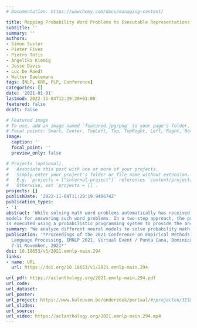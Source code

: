 ```yaml
---
# Documentation: https://wowchemy.com/docs/managing-content/

title: Mapping Probability Word Problems to Executable Representations
subtitle: ''
summary: ''
authors:
- Simon Suster
- Pieter Fivez
- Pietro Totis
- Angelika Kimmig
- Jesse Davis
- Luc De Raedt
- Walter Daelemans
tags: [NLP, KRR, PLP, Conference]
categories: []
date: '2021-01-01'
lastmod: 2022-11-04T12:29:20+01:00
featured: false
draft: false

# Featured image
# To use, add an image named `featured.jpg/png` to your page's folder.
# Focal points: Smart, Center, TopLeft, Top, TopRight, Left, Right, BottomLeft, Bottom, BottomRight.
image:
  caption: ''
  focal_point: ''
  preview_only: false

# Projects (optional).
#   Associate this post with one or more of your projects.
#   Simply enter your project's folder or file name without extension.
#   E.g. `projects = ["internal-project"]` references `content/project/deep-learning/index.md`.
#   Otherwise, set `projects = []`.
projects: []
publishDate: '2022-11-04T11:29:19.948674Z'
publication_types:
- '1'
abstract: 'While solving math word problems automatically has received considerable attention in the NLP community, few works have addressed probability word problems specifically. In this paper, we employ and analyse various neural
models for answering such word problems. In a two-step approach, the problem text is first mapped to a formal representation in a declarative language using a sequence-to-sequence model, and then the resulting representation
is executed using a probabilistic programming system to provide the answer. Our best performing model incorporates general-domain contextualised word representations that were finetuned using transfer learning on another in-domain dataset. We also apply end-to-end models to this task, which bring out the importance of the two-step approach in obtaining correct solutions to probability problems.'
summary: "We analyze different neural models to solve probability math word problems in two ways. First, to predict directly the answer in an end-to-end fashion. Second, to map the text to a formal representation used by a probabilistic programming system to compute the answer."
publication: '*Proceedings of the 2021 Conference on Empirical Methods in Natural
  Language Processing, EMNLP 2021, Virtual Event / Punta Cana, Dominican Republic,
  7-11 November, 2021*'
doi: 10.18653/v1/2021.emnlp-main.294
links:
- name: URL
  url: https://doi.org/10.18653/v1/2021.emnlp-main.294

url_pdf: https://aclanthology.org/2021.emnlp-main.294.pdf
url_code: 
url_dataset:
url_poster:
url_project: https://www.kuleuven.be/onderzoek/portaal/#/projecten/3E180082?lang=en&hl=en
url_slides:
url_source:
url_video: https://aclanthology.org/2021.emnlp-main.294.mp4
---
```

